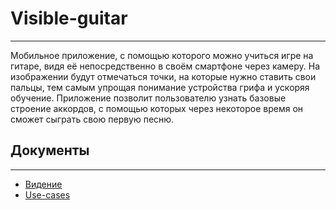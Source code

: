 # Visible-guitar

---

Мобильное приложение, с помощью которого можно учиться игре на гитаре, видя её непосредственно 
в своём смартфоне через камеру. На изображении будут отмечаться точки, на которые нужно ставить свои пальцы, 
тем самым упрощая понимание устройства грифа и ускоряя обучение. Приложение позволит пользователю
узнать базовые строение аккордов, с помощью которых через некоторое время он сможет сыграть свою первую песню.

## Документы

---

* [Видение](documents/VISION.md)
* [Use-cases](documents/USECASES.md)
